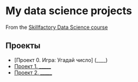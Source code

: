 # My data science projects
From the [Skillfactory Data Science course](https://skillfactory.ru/data-scientist)


## Проекты

* [Проект 0. Игра: Угадай число] (____)
* [Проект 1. _____](____)
* [Проект 2. _____](____)
